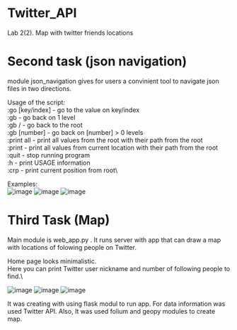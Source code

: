 # Twitter_API
Lab 2(2). Map with twitter friends locations 

# Second task (json navigation)
module json_navigation gives for users a convinient tool to navigate json files in two directions.

Usage of the script: \
:go [key/index]  - go to the value on key/index\
:gb - go back on 1 level\
:gb / - go back to the root\
:gb [number]  - go back on [number] > 0 levels\
:print all - print all values from the root with their path from the root\
:print - print all values from current location with their path from the root\
:quit - stop running program\
:h - print USAGE information\
:crp - print current position from root\

Examples:\
![image](https://user-images.githubusercontent.com/91615606/154764706-dae28c8c-1cf2-4260-b85d-f9c6b55e2564.png)
![image](https://user-images.githubusercontent.com/91615606/154764905-35628368-b406-4600-a637-c11aa96ec3a9.png)
![image](https://user-images.githubusercontent.com/91615606/154765047-37523de1-7a3c-4042-91bd-40add7931cba.png)

# Third Task (Map)
Main module is web_app.py .  It runs server with app that can draw a map with locations of folowing people on Twitter.

Home page looks minimalistic.\
Here you can print Twitter user nickname and number of following people to find.\

![image](https://user-images.githubusercontent.com/91615606/154765469-13a4768f-44f5-4e6a-a613-02172c015035.png)
![image](https://user-images.githubusercontent.com/91615606/154765908-83dd31c8-46fd-4e69-a7e1-d02b10c196e7.png)
![image](https://user-images.githubusercontent.com/91615606/154765965-33e9e896-136c-4d52-b032-58211fdc6737.png)


It was creating with using flask modul to run app. For data information was used Twitter API. Also, It was used folium and geopy modules to create map.
